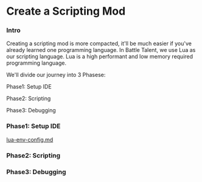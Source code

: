 # Create a Scripting Mod





### Intro

Creating a scripting mod is more compacted, it'll be much easier if you've already learned one programming language. In Battle Talent, we use Lua as our scripting language. Lua is a high performant and low memory required programming language.



We'll divide our journey into 3 Phasese:

Phase1: Setup IDE

Phase2: Scripting

Phase3: Debugging





### Phase1: Setup IDE

[lua-env-config.md](/docs/LuaScript/IDE/lua-env-config) 



### Phase2: Scripting

### Phase3: Debugging



